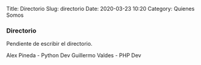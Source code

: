 Title: Directorio
Slug: directorio
Date: 2020-03-23 10:20
Category: Quienes Somos

### Directorio

Pendiente de escribir el directorio.

Alex Pineda - Python Dev
Guillermo Valdes - PHP Dev
